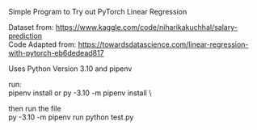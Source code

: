 Simple Program to Try out PyTorch Linear Regression 

Dataset from: https://www.kaggle.com/code/niharikakuchhal/salary-prediction \
Code Adapted from: https://towardsdatascience.com/linear-regression-with-pytorch-eb6dedead817

Uses Python Version 3.10 and pipenv

run: \
pipenv install
or
py -3.10 -m pipenv install
\

then run the file\
py -3.10 -m pipenv run python test.py


